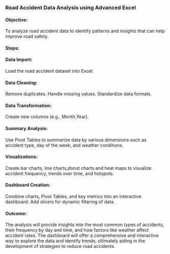 ### Road Accident Data Analysis using Advanced Excel
#### Objective:
To analyze road accident data to identify patterns and insights that can help improve road safety.

#### Steps:

#### Data Import:

Load the road accident dataset into Excel.

#### Data Cleaning:

Remove duplicates.
Handle missing values.
Standardize data formats.

#### Data Transformation:
Create new columns (e.g., Month,Year).

#### Summary Analysis:
Use Pivot Tables to summarize data by various dimensions such as accident type, day of the week, and weather conditions.

#### Visualizations:
Create bar charts, line charts,donut charts and heat maps to visualize accident frequency, trends over time, and hotspots.

#### Dashboard Creation:
Combine charts, Pivot Tables, and key metrics into an interactive dashboard.
Add slicers for dynamic filtering of data.

#### Outcome:
The analysis will provide insights into the most common types of accidents, their frequency by day and time, and how factors like weather affect accident rates. The dashboard will offer a comprehensive and interactive way to explore the data and identify trends, ultimately aiding in the development of strategies to reduce road accidents.
